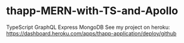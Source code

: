# thapp-MERN-with-TS-and-Apollo
TypeScript GraphQL Express MongoDB
See my project on heroku:
https://dashboard.heroku.com/apps/thapp-application/deploy/github
